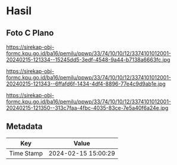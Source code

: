 # Hasil

## Foto C Plano

https://sirekap-obj-formc.kpu.go.id/ba16/pemilu/ppwp/33/74/10/10/12/3374101012001-20240215-121334--15245dd5-3edf-4548-9a44-b7138a6663fc.jpg

https://sirekap-obj-formc.kpu.go.id/ba16/pemilu/ppwp/33/74/10/10/12/3374101012001-20240215-121343--6ffafd6f-1434-4df4-8896-77e4c9d9ab1e.jpg

https://sirekap-obj-formc.kpu.go.id/ba16/pemilu/ppwp/33/74/10/10/12/3374101012001-20240215-121350--313c7faa-4fbc-4035-83ce-7e5a40f6a24e.jpg


## Metadata

| Key        | Value               |
| ---------- | ------------------- |
| Time Stamp | 2024-02-15 15:00:29 |



